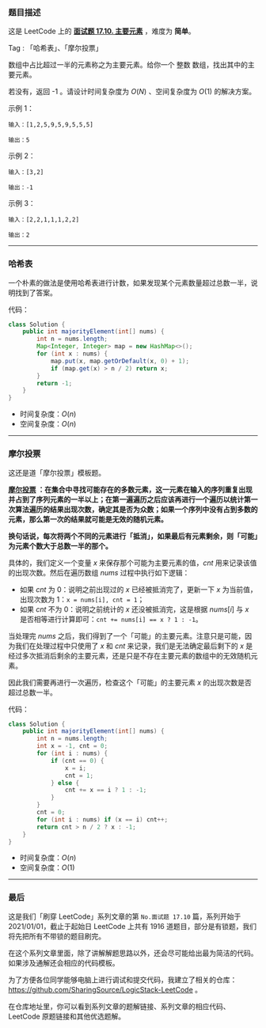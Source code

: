 ### 题目描述

这是 LeetCode 上的 **[面试题 17.10. 主要元素](https://leetcode-cn.com/problems/find-majority-element-lcci/solution/gong-shui-san-xie-yi-ti-shuang-jie-ha-xi-zkht/)** ，难度为 **简单**。

Tag : 「哈希表」、「摩尔投票」




数组中占比超过一半的元素称之为主要元素。给你一个 整数 数组，找出其中的主要元素。

若没有，返回 -1 。请设计时间复杂度为 $O(N)$ 、空间复杂度为 $O(1)$ 的解决方案。


示例 1：
```
输入：[1,2,5,9,5,9,5,5,5]

输出：5
```
示例 2：
```
输入：[3,2]

输出：-1
```
示例 3：
```
输入：[2,2,1,1,1,2,2]

输出：2
```

---

### 哈希表 

一个朴素的做法是使用哈希表进行计数，如果发现某个元素数量超过总数一半，说明找到了答案。

代码：
```java
class Solution {
    public int majorityElement(int[] nums) {
        int n = nums.length;
        Map<Integer, Integer> map = new HashMap<>();
        for (int x : nums) {
            map.put(x, map.getOrDefault(x, 0) + 1);
            if (map.get(x) > n / 2) return x;
        }
        return -1;
    }
}
```
* 时间复杂度：$O(n)$
* 空间复杂度：$O(n)$

---

### 摩尔投票

这还是道「摩尔投票」模板题。

**[摩尔投票](https://zh.wikipedia.org/wiki/%E5%A4%9A%E6%95%B0%E6%8A%95%E7%A5%A8%E7%AE%97%E6%B3%95) ：在集合中寻找可能存在的多数元素，这一元素在输入的序列重复出现并占到了序列元素的一半以上；在第一遍遍历之后应该再进行一个遍历以统计第一次算法遍历的结果出现次数，确定其是否为众数；如果一个序列中没有占到多数的元素，那么第一次的结果就可能是无效的随机元素。**

**换句话说，每次将两个不同的元素进行「抵消」，如果最后有元素剩余，则「可能」为元素个数大于总数一半的那个。**

具体的，我们定义一个变量 $x$ 来保存那个可能为主要元素的值，$cnt$ 用来记录该值的出现次数。然后在遍历数组 $nums$ 过程中执行如下逻辑：

* 如果 $cnt$ 为 $0$：说明之前出现过的 $x$ 已经被抵消完了，更新一下 $x$ 为当前值，出现次数为 $1$：`x = nums[i], cnt = 1`；
* 如果 $cnt$ 不为 $0$：说明之前统计的 $x$ 还没被抵消完，这是根据 $nums[i]$ 与 $x$ 是否相等进行计算即可：`cnt += nums[i] == x ? 1 : -1`。

当处理完 $nums$ 之后，我们得到了一个「可能」的主要元素。注意只是可能，因为我们在处理过程中只使用了 $x$ 和 $cnt$ 来记录，我们是无法确定最后剩下的 $x$ 是经过多次抵消后剩余的主要元素，还是只是不存在主要元素的数组中的无效随机元素。

因此我们需要再进行一次遍历，检查这个「可能」的主要元素 $x$ 的出现次数是否超过总数一半。


代码：
```java
class Solution {
    public int majorityElement(int[] nums) {
        int n = nums.length;
        int x = -1, cnt = 0;
        for (int i : nums) {
            if (cnt == 0) {
                x = i;
                cnt = 1;
            } else {
                cnt += x == i ? 1 : -1;
            }
        }
        cnt = 0;
        for (int i : nums) if (x == i) cnt++;
        return cnt > n / 2 ? x : -1;
    }
}
```
* 时间复杂度：$O(n)$
* 空间复杂度：$O(1)$

---

### 最后

这是我们「刷穿 LeetCode」系列文章的第 `No.面试题 17.10` 篇，系列开始于 2021/01/01，截止于起始日 LeetCode 上共有 1916 道题目，部分是有锁题，我们将先把所有不带锁的题目刷完。

在这个系列文章里面，除了讲解解题思路以外，还会尽可能给出最为简洁的代码。如果涉及通解还会相应的代码模板。

为了方便各位同学能够电脑上进行调试和提交代码，我建立了相关的仓库：https://github.com/SharingSource/LogicStack-LeetCode 。

在仓库地址里，你可以看到系列文章的题解链接、系列文章的相应代码、LeetCode 原题链接和其他优选题解。

